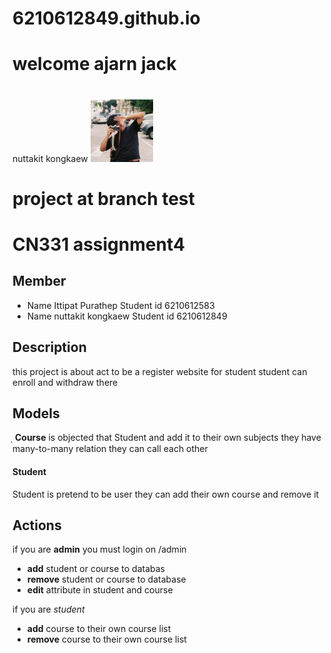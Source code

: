 # 6210612849.github.io
# welcome ajarn jack <h1>
  nuttakit kongkaew</h1>
<img src="/my.jpg" width="100" height="100" >
# project at branch test
CN331 assignment4
====
Member
----
- Name Ittipat Purathep Student id 6210612583
- Name nuttakit kongkaew Student id 6210612849

Description
----
this project is about  act to be a register website for student
student can enroll and withdraw there 

Models
---
ฺฺ
**Course** is objected that Student and add it to their own subjects they have many-to-many relation they can call each other 

#### Student
Student is pretend to be user they can add their own course and remove it


## Actions
if you are __admin__ 
you must login on /admin
- **add** student or course to databas
- **remove** student or course to database
- **edit** attribute in student and course

if you are _student_
- **add** course to their own course list
- **remove** course to their own course list
